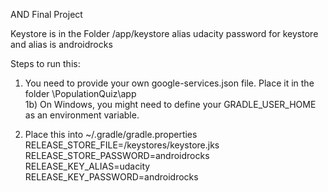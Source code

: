 AND Final Project

Keystore is in the Folder /app/keystore
alias udacity
password for keystore and alias is androidrocks

Steps to run this:

1) You need to provide your own google-services.json file. Place it in the folder \PopulationQuiz\app\
1b) On Windows, you might need to define your GRADLE_USER_HOME as an environment variable.

2) Place this into ~/.gradle/gradle.properties
RELEASE_STORE_FILE=/keystores/keystore.jks
RELEASE_STORE_PASSWORD=androidrocks
RELEASE_KEY_ALIAS=udacity
RELEASE_KEY_PASSWORD=androidrocks